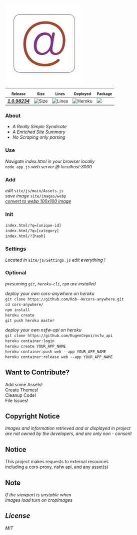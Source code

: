 <img src='Logo.jpg'>

<sub>Release</sub> | <sub>Size</sub> | <sub>Lines</sub> | <sub>Deployed</sub> | <sub>Package</sub> |
--- | --- | --- | --- | --- |
[<b><em>1.0.98234</em></b>](https://github.com/acktic/nand/releases/tag/1.0.98234 "1.0.98234") | ![Size](https://img.shields.io/github/languages/code-size/acktic/nand?color=%237FCB61&style=plastic) | ![Lines](https://img.shields.io/tokei/lines/github/acktic/nand?color=%2380CD61&style=plastic) | ![Heroku](https://pyheroku-badge.herokuapp.com/?app=acktic&style=plastic) | <img src='https://github.com/acktic/nand/actions/workflows/node.js.yml/badge.svg'> |

### About

  - <em>A Really Simple Syndicate</em>
  - <em>A Enriched Site Summary</em>
  - <em>No Scraping only parsing</em>


### Use

  <em>Navigate index.html in your browser locally</em>  
  `node app.js` <em>web server @ localhost:3000</em>  

### Add

  <em>edit</em> `site/js/main/Assets.js`  
  <em>save image</em> `site/images/webp`  
  <em>[convert to webp 100x100 image](https://redketchup.io/image-resizer)</em>  

### Init

  `index.html/?q=[unique-id]`  
  `index.html/?q=[category]`  
  `index.html/?[hash]`  

### Settings

<em>Located in</em> `site/js/Settings.js` <em> edit everything !</em>

### Optional

<em>presuming `git`, `heroku-cli`, `npm` are installed</em>

<em>deploy your own cors-anywhere on heroku</em>  
`git clone https://github.com/Rob--W/cors-anywhere.git`  
`cd cors-anywhere/`  
`npm install`  
`heroku create`  
`git push heroku master`  

<em>deploy your own nsfw-api on heroku</em>  
`git clone https://github.com/EugenCepoi/nsfw_api`  
`heroku container:login`  
`heroku create YOUR_APP_NAME`  
`heroku container:push web --app YOUR_APP_NAME`  
`heroku container:release web --app YOUR_APP_NAME`  

Want to Contribute?
----

Add some Assets!  
Create Themes!  
Cleanup Code!  
File Issues!  

Copyright Notice
----

<em>Images and information retrieved and or displayed in project   
are not owned by the developers, and are only non - consent</em>

Notice
----

  This project makes requests to external resources  
  including a cors-proxy, nsfw api, and any asset(s)

Note
----
  <em>If the viewport is unstable when  
  images load turn on cropImages


License
----

MIT
